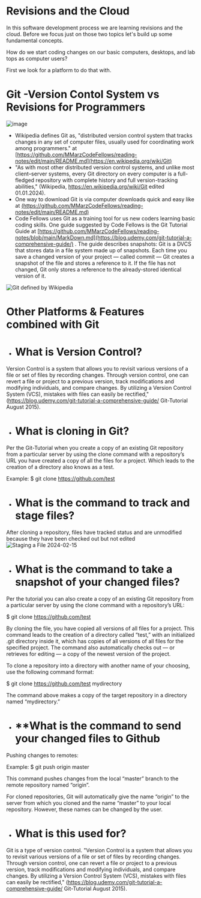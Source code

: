 

# **Revisions and the Cloud**
In this software development process we are learning revisions and the cloud. Before we focus just on those two topics let's build up some fundamental concepts.

How do we start coding changes on our basic computers, desktops, and lab tops as computer users?

First we look for a platform to do that with. 

# **Git -Version Contol System vs Revisions for Programmers** 

![image](https://github.com/MMarzCodeFellows/reading-notes/assets/155282209/68371706-b43d-4de9-a03e-7d29dd6972fa)

- Wikipedia defines Git as, "distributed version control system that tracks changes in any set of computer files, usually used for coordinating work among programmers." at [https://github.com/MMarzCodeFellows/reading-notes/edit/main/README.md](https://en.wikipedia.org/wiki/Git)
 - "As with most other distributed version control systems, and unlike most client–server systems, every Git directory on every computer is a full-fledged repository with complete history and full version-tracking abilities," (Wikipedia, https://en.wikipedia.org/wiki/Git edited 01.01.2024).
- One way to download Git is via computer downloads quick and easy like at [(https://github.com/MMarzCodeFellows/reading-notes/edit/main/README.md)](https://git-scm.com/downloads)
- Code Fellows uses Git as a training tool for us new coders learning basic coding skills. One guide suggested by Code Fellows is the Git Tutorial Guide at [https://github.com/MMarzCodeFellows/reading-notes/blob/main/MarkDown.md](https://blog.udemy.com/git-tutorial-a-comprehensive-guide/) . The guide describes snapshots: Git is a DVCS that stores data in a file system made up of snapshots. Each time you save a changed version of your project — called commit — Git creates a snapshot of the file and stores a reference to it. If the file has not changed, Git only stores a reference to the already-stored identical version of it. 

![Git defined by Wikipedia](https://github.com/MMarzCodeFellows/reading-notes/assets/155282209/59b78b84-648b-4355-8b8e-3f9864632cff)



# **Other Platforms & Features combined with Git**

- # **What is Version Control?**
Version Control is a system that allows you to revisit various versions of a file or set of files by recording changes. Through version control, one can revert a file or project to a previous version, track modifications and modifying individuals, and compare changes. By utilizing a Version Control System (VCS), mistakes with files can easily be rectified," (https://blog.udemy.com/git-tutorial-a-comprehensive-guide/ Git-Tutorial August 2015).

- # **What is cloning in Git?**
Per the Git-Tutorial when you create a copy of an existing Git repository from a particular server by using the clone command with a repository’s URL you have created a copy of all the files for a project. Which leads to the creation of a directory also knows as a test.

Example:              $ git clone https://github.com/test

- # **What is the command to track and stage files?**
After cloning a repository, files have tracked status and are unmodified because they have been checked out but not edited ![Staging a File 2024-02-15 ](https://github.com/MMarzCodeFellows/reading-notes/assets/155282209/52a6413e-1eb2-4eb3-9559-17f775fa04bb)


- # **What is the command to take a snapshot of your changed files?**
 Per the tutorial you can also create a copy of an existing Git repository from a particular server by using the clone command with a repository’s URL:

$ git clone https://github.com/test

By cloning the file, you have copied all versions of all files for a project. This command leads to the creation of a directory called “test,” with an initialized .git directory inside it, which has copies of all versions of all files for the specified project. The command also automatically checks out — or retrieves for editing — a copy of the newest version of the project.

To clone a repository into a directory with another name of your choosing, use the following command format: 

   $ git clone https://github.com/test mydirectory
  
The command above makes a copy of the target repository in a directory named “mydirectory.”

- # **What is the command to send your changed files to Github

 Pushing changes to remotes:

Example: $ git push origin master

This command pushes changes from the local “master” branch to the remote repository named “origin”.

For cloned repositories, Git will automatically give the name “origin” to the server from which you cloned and the name “master” to your local repository. However, these names can be changed by the user.

- # **What is this used for?** 

Git is a type of version control. "Version Control is a system that allows you to revisit various versions of a file or set of files by recording changes. Through version control, one can revert a file or project to a previous version, track modifications and modifying individuals, and compare changes. By utilizing a Version Control System (VCS), mistakes with files can easily be rectified," (https://blog.udemy.com/git-tutorial-a-comprehensive-guide/ Git-Tutorial August 2015).

